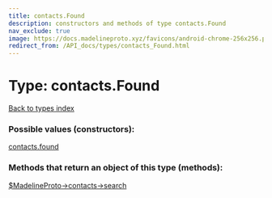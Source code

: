 ```yaml
---
title: contacts.Found
description: constructors and methods of type contacts.Found
nav_exclude: true
image: https://docs.madelineproto.xyz/favicons/android-chrome-256x256.png
redirect_from: /API_docs/types/contacts_Found.html
---
```

# Type: contacts.Found
[Back to types index](index.html)



### Possible values (constructors):

[contacts.found](/API_docs/constructors/contacts.found.html)  



### Methods that return an object of this type (methods):

[$MadelineProto->contacts->search](/API_docs/methods/contacts.search.html)  



